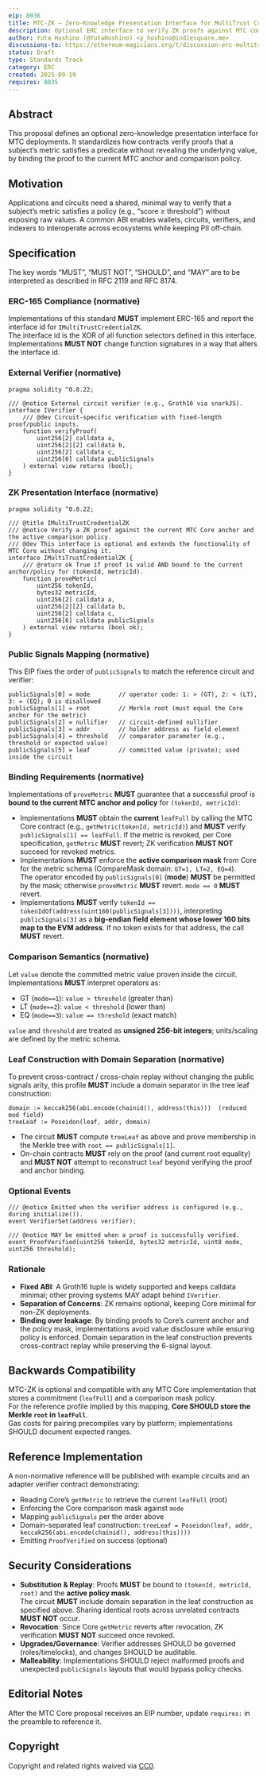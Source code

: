 ```yaml
---
eip: 8036
title: MTC-ZK — Zero-Knowledge Presentation Interface for MultiTrust Credential
description: Optional ERC interface to verify ZK proofs against MTC commitments via a fixed Groth16-style ABI, bound to the current anchor and the active comparison policy.
author: Yuta Hoshino (@YutaHoshino) <y_hoshino@indiesquare.me>
discussions-to: https://ethereum-magicians.org/t/discussion-erc-multitrust-credential-mtc-core-zk-proof-optional
status: Draft
type: Standards Track
category: ERC
created: 2025-09-19
requires: 8035
---
```


## Abstract
This proposal defines an optional zero-knowledge presentation interface for MTC deployments. It standardizes how contracts verify proofs that a subject’s metric satisfies a predicate without revealing the underlying value, by binding the proof to the current MTC anchor and comparison policy.

## Motivation
Applications and circuits need a shared, minimal way to verify that a subject’s metric satisfies a policy (e.g., “score ≥ threshold”) without exposing raw values. A common ABI enables wallets, circuits, verifiers, and indexers to interoperate across ecosystems while keeping PII off-chain.

## Specification
The key words “MUST”, “MUST NOT”, “SHOULD”, and “MAY” are to be interpreted as described in RFC 2119 and RFC 8174.

### ERC-165 Compliance (normative)
Implementations of this standard **MUST** implement ERC-165 and report the interface id for `IMultiTrustCredentialZK`.  
The interface id is the XOR of all function selectors defined in this interface.  
Implementations **MUST NOT** change function signatures in a way that alters the interface id.

### External Verifier (normative)
```solidity
pragma solidity ^0.8.22;

/// @notice External circuit verifier (e.g., Groth16 via snarkJS).
interface IVerifier {
    /// @dev Circuit-specific verification with fixed-length proof/public inputs.
    function verifyProof(
        uint256[2] calldata a,
        uint256[2][2] calldata b,
        uint256[2] calldata c,
        uint256[6] calldata publicSignals
    ) external view returns (bool);
}
```

### ZK Presentation Interface (normative)
```solidity
pragma solidity ^0.8.22;

/// @title IMultiTrustCredentialZK
/// @notice Verify a ZK proof against the current MTC Core anchor and the active comparison policy.
/// @dev This interface is optional and extends the functionality of MTC Core without changing it.
interface IMultiTrustCredentialZK {
    /// @return ok True if proof is valid AND bound to the current anchor/policy for (tokenId, metricId).
    function proveMetric(
        uint256 tokenId,
        bytes32 metricId,
        uint256[2] calldata a,
        uint256[2][2] calldata b,
        uint256[2] calldata c,
        uint256[6] calldata publicSignals
    ) external view returns (bool ok);
}
```

### Public Signals Mapping (normative)
This EIP fixes the order of `publicSignals` to match the reference circuit and verifier:

```
publicSignals[0] = mode        // operator code: 1: > (GT), 2: < (LT), 3: = (EQ); 0 is disallowed
publicSignals[1] = root        // Merkle root (must equal the Core anchor for the metric)
publicSignals[2] = nullifier   // circuit-defined nullifier
publicSignals[3] = addr        // holder address as field element
publicSignals[4] = threshold   // comparator parameter (e.g., threshold or expected value)
publicSignals[5] = leaf        // committed value (private); used inside the circuit
```

### Binding Requirements (normative)
Implementations of `proveMetric` **MUST** guarantee that a successful proof is **bound to the current MTC anchor and policy** for `(tokenId, metricId)`:

- Implementations **MUST** obtain the **current** `leafFull` by calling the MTC Core contract (e.g., `getMetric(tokenId, metricId)`) and **MUST** verify `publicSignals[1] == leafFull`.
  If the metric is revoked, per Core specification, `getMetric` **MUST** revert; ZK verification **MUST NOT** succeed for revoked metrics.
- Implementations **MUST** enforce the **active comparison mask** from Core for the metric schema (CompareMask domain: `GT=1, LT=2, EQ=4`).  
  The operator encoded by `publicSignals[0]` (**mode**) **MUST** be permitted by the mask; otherwise `proveMetric` **MUST** revert. `mode == 0` **MUST** revert.
- Implementations **MUST** verify `tokenId == tokenIdOf(address(uint160(publicSignals[3])))`, interpreting `publicSignals[3]` as a **big-endian field element whose lower 160 bits map to the EVM address**. If no token exists for that address, the call **MUST** revert.

### Comparison Semantics (normative)
Let `value` denote the committed metric value proven inside the circuit. Implementations **MUST** interpret operators as:

- GT (`mode==1`): `value > threshold` (greater than)  
- LT (`mode==2`): `value < threshold` (lower than)  
- EQ (`mode==3`): `value == threshold` (exact match)

`value` and `threshold` are treated as **unsigned 256-bit integers**; units/scaling are defined by the metric schema.

### Leaf Construction with Domain Separation (normative)
To prevent cross-contract / cross-chain replay without changing the public signals arity, this profile **MUST** include a domain separator in the tree leaf construction:

```
domain := keccak256(abi.encode(chainid(), address(this)))  (reduced mod field)
treeLeaf := Poseidon(leaf, addr, domain)
```

- The circuit **MUST** compute `treeLeaf` as above and prove membership in the Merkle tree with `root == publicSignals[1]`.
- On-chain contracts **MUST** rely on the proof (and current root equality) and **MUST NOT** attempt to reconstruct `leaf` beyond verifying the proof and anchor binding.

### Optional Events
```solidity
/// @notice Emitted when the verifier address is configured (e.g., during initialize()).
event VerifierSet(address verifier);

/// @notice MAY be emitted when a proof is successfully verified.
event ProofVerified(uint256 tokenId, bytes32 metricId, uint8 mode, uint256 threshold);
```

### Rationale
- **Fixed ABI**: A Groth16 tuple is widely supported and keeps calldata minimal; other proving systems MAY adapt behind `IVerifier`.
- **Separation of Concerns**: ZK remains optional, keeping Core minimal for non-ZK deployments.
- **Binding over leakage**: By binding proofs to Core’s current anchor and the policy mask, implementations avoid value disclosure while ensuring policy is enforced. Domain separation in the leaf construction prevents cross-contract replay while preserving the 6-signal layout.

## Backwards Compatibility
MTC-ZK is optional and compatible with any MTC Core implementation that stores a commitment (`leafFull`) and a comparison mask policy.  
For the reference profile implied by this mapping, **Core SHOULD store the Merkle `root` in `leafFull`**.  
Gas costs for pairing precompiles vary by platform; implementations SHOULD document expected ranges.

## Reference Implementation
A non-normative reference will be published with example circuits and an adapter verifier contract demonstrating:
- Reading Core’s `getMetric` to retrieve the current `leafFull` (root)
- Enforcing the Core comparison mask against `mode`
- Mapping `publicSignals` per the order above
- Domain-separated leaf construction: `treeLeaf = Poseidon(leaf, addr, keccak256(abi.encode(chainid(), address(this))))`
- Emitting `ProofVerified` on success (optional)

## Security Considerations
- **Substitution & Replay**: Proofs **MUST** be bound to `(tokenId, metricId, root)` and the **active policy mask**.  
  The circuit **MUST** include domain separation in the leaf construction as specified above. Sharing identical roots across unrelated contracts **MUST NOT** occur.
- **Revocation**: Since Core `getMetric` reverts after revocation, ZK verification **MUST NOT** succeed once revoked.
- **Upgrades/Governance**: Verifier addresses SHOULD be governed (roles/timelocks), and changes SHOULD be auditable.
- **Malleability**: Implementations SHOULD reject malformed proofs and unexpected `publicSignals` layouts that would bypass policy checks.

## Editorial Notes
After the MTC Core proposal receives an EIP number, update `requires:` in the preamble to reference it.

## Copyright
Copyright and related rights waived via [CC0](../LICENSE.md).
